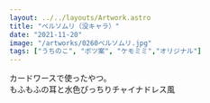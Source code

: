 ```yaml
---
layout: ../../layouts/Artwork.astro
title: "ベルソムリ（没キャラ）"
date: "2021-11-20"
image: "/artworks/0260ベルソムリ.jpg"
tags: ["うちのこ", "ボツ案", "ケモミミ","オリジナル"]
---
```


カードワースで使ったやつ。  
もふもふの耳と水色ぴっちりチャイナドレス風  